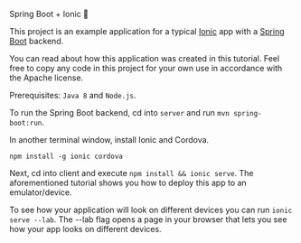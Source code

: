 Spring Boot + Ionic 🍻

This project is an example application for a typical [Ionic](https://ionicframework.com/) app with a [Spring Boot](https://projects.spring.io/spring-boot/) backend.

You can read about how this application was created in this tutorial. Feel free to copy any code in this project for your own use in accordance with the Apache license.

Prerequisites: `Java 8` and `Node.js`.

To run the Spring Boot backend, cd into `server` and run `mvn spring-boot:run`.

In another terminal window, install Ionic and Cordova.

`npm install -g ionic cordova`

Next, cd into client and execute `npm install && ionic serve`. The aforementioned tutorial shows you how to deploy this app to an emulator/device.

To see how your application will look on different devices you can run `ionic serve --lab`. The --lab flag opens a page in your browser that lets you see how your app looks on different devices.